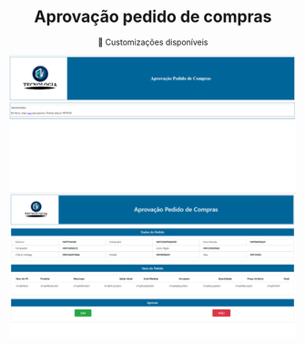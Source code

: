 <h1 align="center">Aprovação pedido de compras</h1>
<p align="center">🚀 Customizações disponíveis</p>

![visualização do link](/Workflows/aprovacao_pedido_compras/preview/wfpclink.png)
![IMensagem que recebe no email](/Workflows/aprovacao_pedido_compras/preview/wfparov.png)